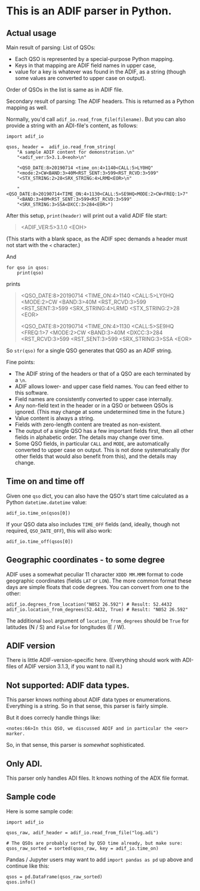# This is an ADIF parser in Python.

## Actual usage

Main result of parsing: List of QSOs:

* Each QSO is represented by a special-purpose Python mapping.
* Keys in that mapping are ADIF field names in upper case,
* value for a key is whatever was found in the ADIF, as a string
  (though some values are converted to upper case on output).

Order of QSOs in the list is same as in ADIF file.

Secondary result of parsing: The ADIF headers.
This is returned as a Python mapping as well.

Normally, you'd call `adif_io.read_from_file(filename)`.  But you can
also provide a string with an ADI-file's content, as follows:

```
import adif_io

qsos, header =  adif_io.read_from_string(
    "A sample ADIF content for demonstration.\n"
    "<adif_ver:5>3.1.0<eoh>\n"
    
    "<QSO_DATE:8>20190714 <time_on:4>1140<CALL:5>LY0HQ"
    "<mode:2>CW<BAND:3>40M<RST_SENT:3>599<RST_RCVD:3>599"
    "<STX_STRING:2>28<SRX_STRING:4>LRMD<EOR>\n"

    "<QSO_DATE:8>20190714<TIME_ON:4>1130<CALL:5>SE9HQ<MODE:2>CW<FREQ:1>7"
    "<BAND:3>40M<RST_SENT:3>599<RST_RCVD:3>599"
    "<SRX_STRING:3>SSA<DXCC:3>284<EOR>")
```

After this setup, `print(header)` will print out a valid ADIF file start:

>  &lt;ADIF_VER:5>3.1.0 &lt;EOH>

(This starts with a blank space, as the ADIF spec demands a header must not
start with the `<` character.)

And 

```
for qso in qsos:
    print(qso)
```

prints

> &lt;QSO_DATE:8>20190714 &lt;TIME_ON:4>1140 &lt;CALL:5>LY0HQ &lt;MODE:2>CW &lt;BAND:3>40M &lt;RST_RCVD:3>599 &lt;RST_SENT:3>599 &lt;SRX_STRING:4>LRMD &lt;STX_STRING:2>28 &lt;EOR>
> 
> &lt;QSO_DATE:8>20190714 &lt;TIME_ON:4>1130 &lt;CALL:5>SE9HQ &lt;FREQ:1>7 &lt;MODE:2>CW &lt;BAND:3>40M &lt;DXCC:3>284 &lt;RST_RCVD:3>599 &lt;RST_SENT:3>599 &lt;SRX_STRING:3>SSA &lt;EOR>
> 

So `str(qso)` for a single QSO generates that QSO as an ADIF string.

Fine points:

- The ADIF string of the headers or that of a QSO are each terminated by a `\n`.
- ADIF allows lower- and upper case field names. You can feed either to this software.
- Field names are consistently converted to upper case internally.
- Any non-field text in the header or in a QSO or between QSOs is ignored.
  (This may change at some undetermined time in the future.)
- Value content is always a string.
- Fields with zero-length content are treated as non-existent.
- The output of a single QSO has a few important fields first, 
  then all other fields in alphabetic order.
  The details may change over time.
- Some QSO fields, in particular `CALL` and `MODE`, are automatically converted to upper case on output.
  This is not done systematically (for other fields that would also benefit from this),
  and the details may change.


## Time on and time off

Given one `qso` dict, you can also have the QSO's start time calculated as a Python `datetime.datetime` value:

    adif_io.time_on(qsos[0])

If your QSO data also includes `TIME_OFF` fields (and, ideally, though
not required, `QSO_DATE_OFF`), this will also work:

    adif_io.time_off(qsos[0])

## Geographic coordinates - to some degree

ADIF uses a somewhat peculiar 11 character `XDDD MM.MMM` format to
code geographic coordinates (fields `LAT` or `LON`).  The more common
format these days are simple floats that code degrees.  You can convert
from one to the other:

```
adif_io.degrees_from_location("N052 26.592") # Result: 52.4432
adif_io.location_from_degrees(52.4432, True) # Result: "N052 26.592"
```

The additional `bool` argument of `location_from_degrees` should be
`True` for latitudes (N / S) and `False` for longitudes (E / W).

## ADIF version

There is little ADIF-version-specific here.  (Everything should work
with ADI-files of ADIF version 3.1.3, if you want to nail it.)

## Not supported: ADIF data types.

This parser knows nothing about ADIF data types or enumerations.
Everything is a string. So in that sense, this parser is fairly simple.

But it does correcly handle things like:

    <notes:66>In this QSO, we discussed ADIF and in particular the <eor> marker.

So, in that sense, this parser is _somewhat_ sophisticated.

## Only ADI.

This parser only handles ADI files. It knows nothing of the ADX file format.

## Sample code

Here is some sample code:

```
import adif_io

qsos_raw, adif_header = adif_io.read_from_file("log.adi")

# The QSOs are probably sorted by QSO time already, but make sure:
qsos_raw_sorted = sorted(qsos_raw, key = adif_io.time_on)
```

Pandas / Jupyter users may want to add `import pandas as pd`
up above and continue like this:

```
qsos = pd.DataFrame(qsos_raw_sorted)
qsos.info()
```
